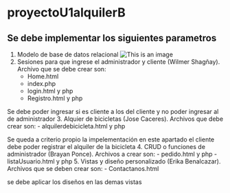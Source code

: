 # proyectoU1alquilerB
## Se debe implementar los siguientes parametros
1. Modelo de base de datos relacional
  ![This is an image](https://raw.githubusercontent.com/bsponce1/proyectoU1alquilerB/main/modelo-base-de-datos.png)
2. Sesiones para que ingrese el administrador y cliente (Wilmer Shagñay).
  Archivo que se debe crear son: 
    - Home.html
    - index.php
    - login.html y php
    - Registro.html y php
    
  Se debe poder ingresar si es cliente a los del cliente y no poder ingresar al de administrador
 3. Alquier de bicicletas (Jose Caceres).
  Archivos que debe crear son:
    - alquilerdebicicleta.html y php
    
  Se queda a criterio propio la impelementación en este apartado el cliente debe poder registrar el alquiler de la bicicleta
 4. CRUD o funciones de administrador (Brayan Ponce).
  Archivos a crear son:
    - pedido.html y php
    - listaUsuario.html y php 
 5. Vistas y diseño personalizado (Erika Benalcazar).
  Archivos que se deben crear son:
    - Contactanos.html
    
  se debe aplicar los diseños en las demas vistas
